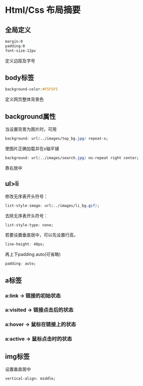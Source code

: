 # Html/Css 布局摘要

## 全局定义

```css
margin:0
padding:0
font-size:12px
```

定义边距及字号

## body标签

```css
background-color:#F5F5F5
```

定义网页整体背景色

## background属性

当设置背景为图片时，可用

```css
background: url(../images/top_bg.jpg) repeat-x;
```

使图片正确加载并在x轴平铺

```css
background: url(../images/search.jpg) no-repeat right center;
```

靠右居中

## ul>li

修改无序表开头符号：

```css
list-style-image: url(../images/li_bg.gif);
```

去除无序表开头符号：

```css
list-style-type: none;
```

若要设置垂直居中，可以先设置行高，

```css
line-height: 40px;
```

再上下padding auto(可省略)

```css
padding: auto;
```



## a标签

### a:link -> 链接的初始状态

### a:visited -> 链接点击后的状态

### a:hover -> 鼠标在链接上的状态

### a:active -> 鼠标点击时的状态

## img标签

设置垂直居中

```css
vertical-align: middle;
```

